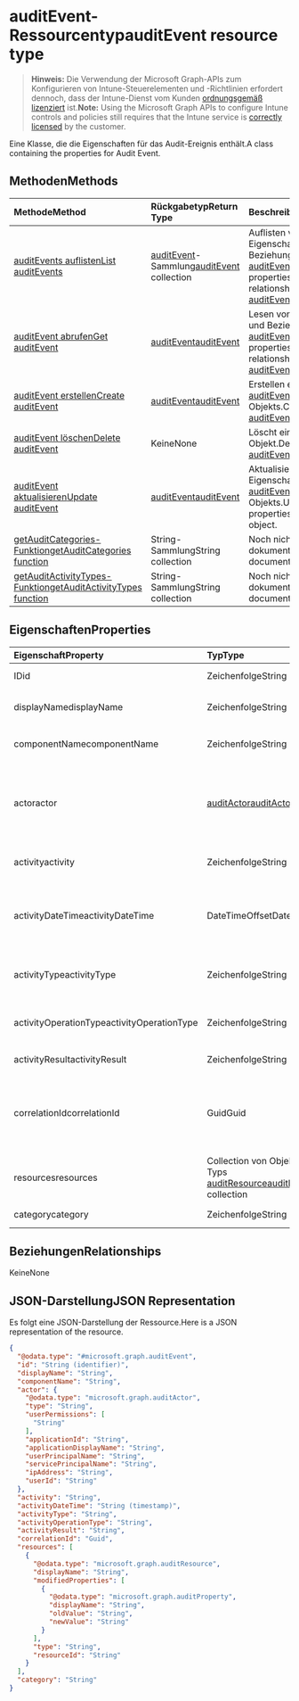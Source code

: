 # <a name="auditevent-resource-type"></a><span data-ttu-id="64600-101">auditEvent-Ressourcentyp</span><span class="sxs-lookup"><span data-stu-id="64600-101">auditEvent resource type</span></span>

> <span data-ttu-id="64600-102">**Hinweis:** Die Verwendung der Microsoft Graph-APIs zum Konfigurieren von Intune-Steuerelementen und -Richtlinien erfordert dennoch, dass der Intune-Dienst vom Kunden [ordnungsgemäß lizenziert](https://go.microsoft.com/fwlink/?linkid=839381) ist.</span><span class="sxs-lookup"><span data-stu-id="64600-102">**Note:** Using the Microsoft Graph APIs to configure Intune controls and policies still requires that the Intune service is [correctly licensed](https://go.microsoft.com/fwlink/?linkid=839381) by the customer.</span></span>

<span data-ttu-id="64600-103">Eine Klasse, die die Eigenschaften für das Audit-Ereignis enthält.</span><span class="sxs-lookup"><span data-stu-id="64600-103">A class containing the properties for Audit Event.</span></span>
## <a name="methods"></a><span data-ttu-id="64600-104">Methoden</span><span class="sxs-lookup"><span data-stu-id="64600-104">Methods</span></span>
|<span data-ttu-id="64600-105">Methode</span><span class="sxs-lookup"><span data-stu-id="64600-105">Method</span></span>|<span data-ttu-id="64600-106">Rückgabetyp</span><span class="sxs-lookup"><span data-stu-id="64600-106">Return Type</span></span>|<span data-ttu-id="64600-107">Beschreibung</span><span class="sxs-lookup"><span data-stu-id="64600-107">Description</span></span>|
|:---|:---|:---|
|[<span data-ttu-id="64600-108">auditEvents auflisten</span><span class="sxs-lookup"><span data-stu-id="64600-108">List auditEvents</span></span>](../api/intune_auditing_auditevent_list.md)|<span data-ttu-id="64600-109">[auditEvent](../resources/intune_auditing_auditevent.md)-Sammlung</span><span class="sxs-lookup"><span data-stu-id="64600-109">[auditEvent](../resources/intune_auditing_auditevent.md) collection</span></span>|<span data-ttu-id="64600-110">Auflisten von Eigenschaften und Beziehungen der [auditEvent](../resources/intune_auditing_auditevent.md)-Objekte.</span><span class="sxs-lookup"><span data-stu-id="64600-110">List properties and relationships of the [auditEvent](../resources/intune_auditing_auditevent.md) objects.</span></span>|
|[<span data-ttu-id="64600-111">auditEvent abrufen</span><span class="sxs-lookup"><span data-stu-id="64600-111">Get auditEvent</span></span>](../api/intune_auditing_auditevent_get.md)|[<span data-ttu-id="64600-112">auditEvent</span><span class="sxs-lookup"><span data-stu-id="64600-112">auditEvent</span></span>](../resources/intune_auditing_auditevent.md)|<span data-ttu-id="64600-113">Lesen von Eigenschaften und Beziehungen des [auditEvent](../resources/intune_auditing_auditevent.md)-Objekts.</span><span class="sxs-lookup"><span data-stu-id="64600-113">Read properties and relationships of the [auditEvent](../resources/intune_auditing_auditevent.md) object.</span></span>|
|[<span data-ttu-id="64600-114">auditEvent erstellen</span><span class="sxs-lookup"><span data-stu-id="64600-114">Create auditEvent</span></span>](../api/intune_auditing_auditevent_create.md)|[<span data-ttu-id="64600-115">auditEvent</span><span class="sxs-lookup"><span data-stu-id="64600-115">auditEvent</span></span>](../resources/intune_auditing_auditevent.md)|<span data-ttu-id="64600-116">Erstellen eines neuen [auditEvent](../resources/intune_auditing_auditevent.md)-Objekts.</span><span class="sxs-lookup"><span data-stu-id="64600-116">Create a new [auditEvent](../resources/intune_auditing_auditevent.md) object.</span></span>|
|[<span data-ttu-id="64600-117">auditEvent löschen</span><span class="sxs-lookup"><span data-stu-id="64600-117">Delete auditEvent</span></span>](../api/intune_auditing_auditevent_delete.md)|<span data-ttu-id="64600-118">Keine</span><span class="sxs-lookup"><span data-stu-id="64600-118">None</span></span>|<span data-ttu-id="64600-119">Löscht ein [auditEvent](../resources/intune_auditing_auditevent.md)-Objekt.</span><span class="sxs-lookup"><span data-stu-id="64600-119">Deletes a [auditEvent](../resources/intune_auditing_auditevent.md).</span></span>|
|[<span data-ttu-id="64600-120">auditEvent aktualisieren</span><span class="sxs-lookup"><span data-stu-id="64600-120">Update auditEvent</span></span>](../api/intune_auditing_auditevent_update.md)|[<span data-ttu-id="64600-121">auditEvent</span><span class="sxs-lookup"><span data-stu-id="64600-121">auditEvent</span></span>](../resources/intune_auditing_auditevent.md)|<span data-ttu-id="64600-122">Aktualisieren der Eigenschaften eines [auditEvent](../resources/intune_auditing_auditevent.md)-Objekts.</span><span class="sxs-lookup"><span data-stu-id="64600-122">Update the properties of a [auditEvent](../resources/intune_auditing_auditevent.md) object.</span></span>|
|[<span data-ttu-id="64600-123">getAuditCategories-Funktion</span><span class="sxs-lookup"><span data-stu-id="64600-123">getAuditCategories function</span></span>](../api/intune_auditing_auditevent_getauditcategories.md)|<span data-ttu-id="64600-124">String-Sammlung</span><span class="sxs-lookup"><span data-stu-id="64600-124">String collection</span></span>|<span data-ttu-id="64600-125">Noch nicht dokumentiert</span><span class="sxs-lookup"><span data-stu-id="64600-125">Not yet documented</span></span>|
|[<span data-ttu-id="64600-126">getAuditActivityTypes-Funktion</span><span class="sxs-lookup"><span data-stu-id="64600-126">getAuditActivityTypes function</span></span>](../api/intune_auditing_auditevent_getauditactivitytypes.md)|<span data-ttu-id="64600-127">String-Sammlung</span><span class="sxs-lookup"><span data-stu-id="64600-127">String collection</span></span>|<span data-ttu-id="64600-128">Noch nicht dokumentiert</span><span class="sxs-lookup"><span data-stu-id="64600-128">Not yet documented</span></span>|

## <a name="properties"></a><span data-ttu-id="64600-129">Eigenschaften</span><span class="sxs-lookup"><span data-stu-id="64600-129">Properties</span></span>
|<span data-ttu-id="64600-130">Eigenschaft</span><span class="sxs-lookup"><span data-stu-id="64600-130">Property</span></span>|<span data-ttu-id="64600-131">Typ</span><span class="sxs-lookup"><span data-stu-id="64600-131">Type</span></span>|<span data-ttu-id="64600-132">Beschreibung</span><span class="sxs-lookup"><span data-stu-id="64600-132">Description</span></span>|
|:---|:---|:---|
|<span data-ttu-id="64600-133">ID</span><span class="sxs-lookup"><span data-stu-id="64600-133">id</span></span>|<span data-ttu-id="64600-134">Zeichenfolge</span><span class="sxs-lookup"><span data-stu-id="64600-134">String</span></span>|<span data-ttu-id="64600-135">Schlüssel der Entität</span><span class="sxs-lookup"><span data-stu-id="64600-135">Key of the entity.</span></span>|
|<span data-ttu-id="64600-136">displayName</span><span class="sxs-lookup"><span data-stu-id="64600-136">displayName</span></span>|<span data-ttu-id="64600-137">Zeichenfolge</span><span class="sxs-lookup"><span data-stu-id="64600-137">String</span></span>|<span data-ttu-id="64600-138">Anzeigename des Ereignisses</span><span class="sxs-lookup"><span data-stu-id="64600-138">Event display name.</span></span>|
|<span data-ttu-id="64600-139">componentName</span><span class="sxs-lookup"><span data-stu-id="64600-139">componentName</span></span>|<span data-ttu-id="64600-140">Zeichenfolge</span><span class="sxs-lookup"><span data-stu-id="64600-140">String</span></span>|<span data-ttu-id="64600-141">Name der Komponente</span><span class="sxs-lookup"><span data-stu-id="64600-141">Component name.</span></span>|
|<span data-ttu-id="64600-142">actor</span><span class="sxs-lookup"><span data-stu-id="64600-142">actor</span></span>|[<span data-ttu-id="64600-143">auditActor</span><span class="sxs-lookup"><span data-stu-id="64600-143">auditActor</span></span>](../resources/intune_auditing_auditactor.md)|<span data-ttu-id="64600-144">AAD-Benutzer und -Anwendung, die dem Überwachungsereignis zugeordnet sind</span><span class="sxs-lookup"><span data-stu-id="64600-144">AAD user and application that are associated with the audit event.</span></span>|
|<span data-ttu-id="64600-145">activity</span><span class="sxs-lookup"><span data-stu-id="64600-145">activity</span></span>|<span data-ttu-id="64600-146">Zeichenfolge</span><span class="sxs-lookup"><span data-stu-id="64600-146">String</span></span>|<span data-ttu-id="64600-147">Anzeigename der Aktivität</span><span class="sxs-lookup"><span data-stu-id="64600-147">Friendly name of the activity.</span></span>|
|<span data-ttu-id="64600-148">activityDateTime</span><span class="sxs-lookup"><span data-stu-id="64600-148">activityDateTime</span></span>|<span data-ttu-id="64600-149">DateTimeOffset</span><span class="sxs-lookup"><span data-stu-id="64600-149">DateTimeOffset</span></span>|<span data-ttu-id="64600-150">Datum und Uhrzeit der Durchführung der Aktivität im UTC-Format</span><span class="sxs-lookup"><span data-stu-id="64600-150">The date time in UTC when the activity was performed.</span></span>|
|<span data-ttu-id="64600-151">activityType</span><span class="sxs-lookup"><span data-stu-id="64600-151">activityType</span></span>|<span data-ttu-id="64600-152">Zeichenfolge</span><span class="sxs-lookup"><span data-stu-id="64600-152">String</span></span>|<span data-ttu-id="64600-153">Typ der durchgeführten Aktivität</span><span class="sxs-lookup"><span data-stu-id="64600-153">The type of activity that was being performed.</span></span>|
|<span data-ttu-id="64600-154">activityOperationType</span><span class="sxs-lookup"><span data-stu-id="64600-154">activityOperationType</span></span>|<span data-ttu-id="64600-155">Zeichenfolge</span><span class="sxs-lookup"><span data-stu-id="64600-155">String</span></span>|<span data-ttu-id="64600-156">HTTP-Vorgangstyp der Aktivität</span><span class="sxs-lookup"><span data-stu-id="64600-156">The HTTP operation type of the activity.</span></span>|
|<span data-ttu-id="64600-157">activityResult</span><span class="sxs-lookup"><span data-stu-id="64600-157">activityResult</span></span>|<span data-ttu-id="64600-158">Zeichenfolge</span><span class="sxs-lookup"><span data-stu-id="64600-158">String</span></span>|<span data-ttu-id="64600-159">Ergebnis der Aktivität</span><span class="sxs-lookup"><span data-stu-id="64600-159">The result of the activity.</span></span>|
|<span data-ttu-id="64600-160">correlationId</span><span class="sxs-lookup"><span data-stu-id="64600-160">correlationId</span></span>|<span data-ttu-id="64600-161">Guid</span><span class="sxs-lookup"><span data-stu-id="64600-161">Guid</span></span>|<span data-ttu-id="64600-162">ID der Clientanforderung, die zur Korrelation von Aktivitäten im System verwendet wird</span><span class="sxs-lookup"><span data-stu-id="64600-162">The client request Id that is used to correlate activity within the system.</span></span>|
|<span data-ttu-id="64600-163">resources</span><span class="sxs-lookup"><span data-stu-id="64600-163">resources</span></span>|<span data-ttu-id="64600-164">Collection von Objekten des Typs [auditResource](../resources/intune_auditing_auditresource.md)</span><span class="sxs-lookup"><span data-stu-id="64600-164">[auditResource](../resources/intune_auditing_auditresource.md) collection</span></span>|<span data-ttu-id="64600-165">Ressourcen, die geändert werden</span><span class="sxs-lookup"><span data-stu-id="64600-165">Resources being modified.</span></span>|
|<span data-ttu-id="64600-166">category</span><span class="sxs-lookup"><span data-stu-id="64600-166">category</span></span>|<span data-ttu-id="64600-167">Zeichenfolge</span><span class="sxs-lookup"><span data-stu-id="64600-167">String</span></span>|<span data-ttu-id="64600-168">Audit-Kategorie</span><span class="sxs-lookup"><span data-stu-id="64600-168">Audit category.</span></span>|

## <a name="relationships"></a><span data-ttu-id="64600-169">Beziehungen</span><span class="sxs-lookup"><span data-stu-id="64600-169">Relationships</span></span>
<span data-ttu-id="64600-170">Keine</span><span class="sxs-lookup"><span data-stu-id="64600-170">None</span></span>
## <a name="json-representation"></a><span data-ttu-id="64600-171">JSON-Darstellung</span><span class="sxs-lookup"><span data-stu-id="64600-171">JSON Representation</span></span>
<span data-ttu-id="64600-172">Es folgt eine JSON-Darstellung der Ressource.</span><span class="sxs-lookup"><span data-stu-id="64600-172">Here is a JSON representation of the resource.</span></span>
<!-- {
  "blockType": "resource",
  "keyProperty": "id",
  "@odata.type": "microsoft.graph.auditEvent"
}
-->
``` json
{
  "@odata.type": "#microsoft.graph.auditEvent",
  "id": "String (identifier)",
  "displayName": "String",
  "componentName": "String",
  "actor": {
    "@odata.type": "microsoft.graph.auditActor",
    "type": "String",
    "userPermissions": [
      "String"
    ],
    "applicationId": "String",
    "applicationDisplayName": "String",
    "userPrincipalName": "String",
    "servicePrincipalName": "String",
    "ipAddress": "String",
    "userId": "String"
  },
  "activity": "String",
  "activityDateTime": "String (timestamp)",
  "activityType": "String",
  "activityOperationType": "String",
  "activityResult": "String",
  "correlationId": "Guid",
  "resources": [
    {
      "@odata.type": "microsoft.graph.auditResource",
      "displayName": "String",
      "modifiedProperties": [
        {
          "@odata.type": "microsoft.graph.auditProperty",
          "displayName": "String",
          "oldValue": "String",
          "newValue": "String"
        }
      ],
      "type": "String",
      "resourceId": "String"
    }
  ],
  "category": "String"
}
```








